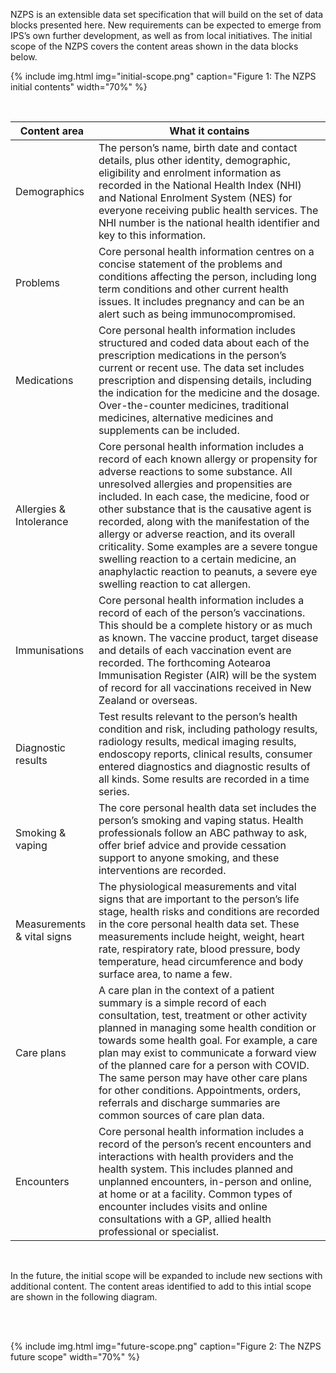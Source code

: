 NZPS is an extensible data set specification that will build on the set of data blocks presented here. New requirements can be
expected to emerge from IPS’s own further development, as well as from local initiatives. The initial scope of the NZPS covers the content areas shown in the data blocks below. 

{% include img.html img="initial-scope.png" caption="Figure 1: The NZPS initial contents" width="70%" %}

<br />

| Content area               | What it contains                                                                                                                                             |
| -------------------------- | -------------------------------- |
| Demographics               | The person’s name, birth date and contact details, plus other identity, demographic, eligibility and enrolment information as recorded in the National Health Index (NHI) and National Enrolment System (NES) for everyone receiving public health services. The NHI number is the national health identifier and key to this information.                                                                                                                                                                                                  |
| Problems                   | Core personal health information centres on a concise statement of the problems and conditions affecting the person, including long term conditions and other current health issues. It includes pregnancy and can be an alert such as being immunocompromised.                                                                                                                                                                                                                                                                                   |
| Medications                | Core personal health information includes structured and coded data about each of the prescription medications in the person’s current or recent use. The data set includes prescription and dispensing details, including the indication for the medicine and the dosage. Over-the-counter medicines, traditional medicines, alternative medicines and supplements can be included.                                                                                                                                                              |
| Allergies & Intolerance    | Core personal health information includes a record of each known allergy or propensity for adverse reactions to some substance. All unresolved allergies and propensities are included. In each case, the medicine, food or other substance that is the causative agent is recorded, along with the manifestation of the allergy or adverse reaction, and its overall criticality. Some examples are a severe tongue swelling reaction to a certain medicine, an anaphylactic reaction to peanuts, a severe eye swelling reaction to cat allergen. |
| Immunisations              | Core personal health information includes a record of each of the person’s vaccinations. This should be a complete history or as much as known. The vaccine product, target disease and details of each vaccination event are recorded. The forthcoming Aotearoa Immunisation Register (AIR) will be the system of record for all vaccinations received in New Zealand or overseas.                                                                                                                                                                |
| Diagnostic results         | Test results relevant to the person’s health condition and risk, including pathology results, radiology results, medical imaging results, endoscopy reports, clinical results, consumer entered diagnostics and diagnostic results of all kinds. Some results are recorded in a time series.                                                                                                                                                                                                                                                       |
| Smoking & vaping<br>       | The core personal health data set includes the person’s smoking and vaping status. Health professionals follow an ABC pathway to ask, offer brief advice and provide cessation support to anyone smoking, and these interventions are recorded.                                                                                                                                                                                                                                                                                                    |
| Measurements & vital signs | The physiological measurements and vital signs that are important to the person’s life stage, health risks and conditions are recorded in the core personal health data set. These measurements include height, weight, heart rate, respiratory rate, blood pressure, body temperature, head circumference and body surface area, to name a few.                                                                                                                                                                                                   |
| Care plans                 | A care plan in the context of a patient summary is a simple record of each consultation, test, treatment or other activity planned in managing some health condition or towards some health goal. For example, a care plan may exist to communicate a forward view of the planned care for a person with COVID. The same person may have other care plans for other conditions. Appointments, orders, referrals and discharge summaries are common sources of care plan data.                                                                      |
| Encounters                 | Core personal health information includes a record of the person’s recent encounters and interactions with health providers and the health system. This includes planned and unplanned encounters, in-person and online, at home or at a facility. Common types of encounter includes visits and online consultations with a GP, allied health professional or specialist.                                                                                                                                                                        |

<br />

In the future, the initial scope will be expanded to include new sections with additional content. The content areas identified to add to this intial scope are shown in the following diagram. 

<br />

<br />

{% include img.html img="future-scope.png" caption="Figure 2: The NZPS future scope" width="70%" %}

<br />